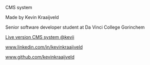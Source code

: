 CMS system

Made by Kevin Kraaijveld

Senior software developer student at Da Vinci College Gorinchem

[Live version CMS system @kevii](https://kevii.nl/php/cms_system/)

www.linkedin.com/in/kevinkraaijveld

www.github.com/kevinkraaijveld
